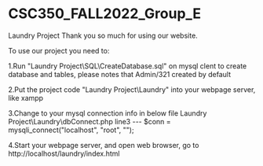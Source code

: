 # CSC350_FALL2022_Group_E
Laundry Project
Thank you so much for using our website.

To use our project you need to: 

1.Run "Laundry Project\SQL\CreateDatabase.sql" on mysql clent to create database and tables, please notes that Admin/321 created by default

2.Put the project code "Laundry Project\Laundry" into your webpage server, like xampp

3.Change to your mysql connection info in below file
  Laundry Project\Laundry\dbConnect.php
  line3   ---   $conn = mysqli_connect("localhost", "root", "");
  
4.Start your webpage server, and open web browser, go to http://localhost/laundry/index.html
